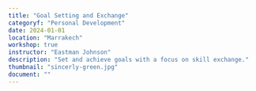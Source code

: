 ```yaml
---
title: "Goal Setting and Exchange"
categoryf: "Personal Development"
date: 2024-01-01
location: "Marrakech"
workshop: true
instructor: "Eastman Johnson"
description: "Set and achieve goals with a focus on skill exchange."
thumbnail: "sincerly-green.jpg"
document: ""
---
```

